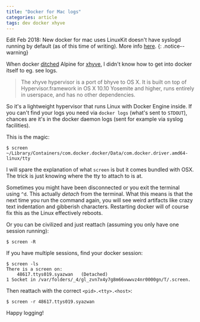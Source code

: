 ```yaml
---
title: "Docker for Mac logs"
categories: article
tags: dev docker xhyve
---
```


Edit Feb 2018: New docker for mac uses LinuxKit doesn't have syslogd running by default (as of this time of writing). More info [here](/docker-for-mac-logs-updated).
{: .notice--warning}

When docker [ditched](https://blog.docker.com/2016/05/docker-unikernels-open-source/) Alpine for [xhyve](https://github.com/mist64/xhyve), I didn't know how to get into docker itself to eg. see logs.

> The xhyve hypervisor is a port of bhyve to OS X. It is built on top of Hypervisor.framework in OS X 10.10 Yosemite and higher, runs entirely in userspace, and has no other dependencies.

So it's a lightweight hypervisor that runs Linux with Docker Engine inside. If you can't find your logs you need via `docker logs` (what's sent to `STDOUT`), chances are it's in the docker daemon logs (sent for example via syslog facilities).

This is the magic:
```
$ screen ~/Library/Containers/com.docker.docker/Data/com.docker.driver.amd64-linux/tty
```

I will spare the explanation of what `screen` is but it comes bundled with OSX. The trick is just knowing where the tty to attach to is at.

Sometimes you might have been disconnected or you exit the terminal using `^d`.
This actually *detach* from the terminal.
What this means is that the next time you run the command again, you will see weird artifacts like crazy text indentation and gibberish characters.
Restarting docker will of course fix this as the Linux effectively reboots.

Or you can be civilized and just reattach (assuming you only have one session running):
```
$ screen -R
```

If you have multiple sessions, find your docker session:
```
$ screen -ls
There is a screen on:
	48617.ttys019.syazwan	(Detached)
1 Socket in /var/folders/_4/gl_zvn7x4y7g8m66vwwvz4nr0000gn/T/.screen.
```
Then reattach with the correct `<pid>.<tty>.<host>`:
```
$ screen -r 48617.ttys019.syazwan
```

Happy logging!
